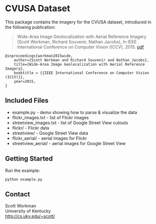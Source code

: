 # CVUSA Dataset 

This package contains the imagery for the CVUSA dataset, introduced in
the following publication: 

> Wide-Area Image Geolocalization with Aerial Reference Imagery (Scott
> Workman, Richard Souvenir, Nathan Jacobs), In IEEE International
> Conference on Computer Vision (ICCV), 2015.
> [pdf](http://www.cv-foundation.org/openaccess/content_iccv_2015/papers/Workman_Wide-Area_Image_Geolocalization_ICCV_2015_paper.pdf) 

```
@inproceedings{workman2015wide,
    author={Scott Workman and Richard Souvenir and Nathan Jacobs},
    title={Wide-Area Image Geolocalization with Aerial Reference Imagery},
    booktitle = {{IEEE International Conference on Computer Vision (ICCV)}},
    year=2015,
}
```

## Included Files 

  * example.py            - demo showing how to parse & visualize the data
  * flickr_images.txt     - list of Flickr images
  * streetview_images.txt - list of Google Street View cutouts
  * flickr/               - Flickr data
  * streetview/           - Google Street View data 
  * flickr_aerial/        - aerial images for Flickr
  * streetview_aerial/    - aerial images for Google Street View

## Getting Started

Run the example:

```python example.py```

## Contact

Scott Workman  
University of Kentucky  
http://cs.uky.edu/~scott/

